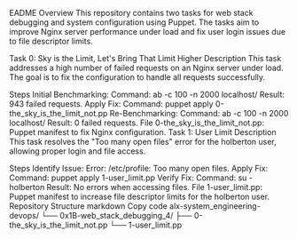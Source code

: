 EADME
Overview
This repository contains two tasks for web stack debugging and system configuration using Puppet. The tasks aim to improve Nginx server performance under load and fix user login issues due to file descriptor limits.

Task 0: Sky is the Limit, Let's Bring That Limit Higher
Description
This task addresses a high number of failed requests on an Nginx server under load. The goal is to fix the configuration to handle all requests successfully.

Steps
Initial Benchmarking:
Command: ab -c 100 -n 2000 localhost/
Result: 943 failed requests.
Apply Fix:
Command: puppet apply 0-the_sky_is_the_limit_not.pp
Re-Benchmarking:
Command: ab -c 100 -n 2000 localhost/
Result: 0 failed requests.
File
0-the_sky_is_the_limit_not.pp: Puppet manifest to fix Nginx configuration.
Task 1: User Limit
Description
This task resolves the "Too many open files" error for the holberton user, allowing proper login and file access.

Steps
Identify Issue:
Error: /etc/profile: Too many open files.
Apply Fix:
Command: puppet apply 1-user_limit.pp
Verify Fix:
Command: su - holberton
Result: No errors when accessing files.
File
1-user_limit.pp: Puppet manifest to increase file descriptor limits for the holberton user.
Repository Structure
markdown
Copy code
alx-system_engineering-devops/
└── 0x1B-web_stack_debugging_4/
    ├── 0-the_sky_is_the_limit_not.pp
    └── 1-user_limit.pp

